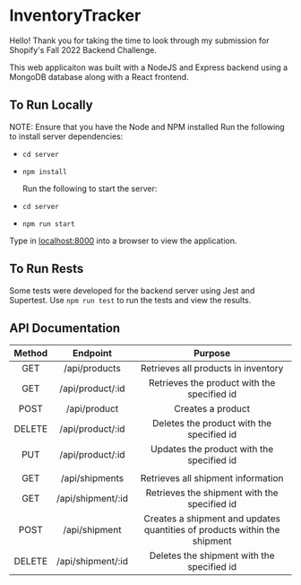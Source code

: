 # InventoryTracker

Hello! Thank you for taking the time to look through my submission for Shopify's Fall 2022 Backend Challenge.

This web applicaiton was built with a NodeJS and Express backend using a MongoDB database along with a React frontend.

## To Run Locally

NOTE: Ensure that you have the Node and NPM installed
Run the following to install server dependencies:

- `cd server`
- `npm install`

  Run the following to start the server:

- `cd server`
- `npm run start`

Type in [localhost:8000](http://localhost:8000/) into a browser to view the application.

## To Run Rests

Some tests were developed for the backend server using Jest and Supertest.
Use `npm run test` to run the tests and view the results.

## API Documentation

| Method |     Endpoint      |                                  Purpose                                  |
| :----: | :---------------: | :-----------------------------------------------------------------------: |
|  GET   |   /api/products   |                    Retrieves all products in inventory                    |
|  GET   | /api/product/:id  |                Retrieves the product with the specified id                |
|  POST  |   /api/product    |                             Creates a product                             |
| DELETE | /api/product/:id  |                 Deletes the product with the specified id                 |
|  PUT   | /api/product/:id  |                 Updates the product with the specified id                 |
|        |                   |                                                                           |
|  GET   |  /api/shipments   |                    Retrieves all shipment information                     |
|  GET   | /api/shipment/:id |               Retrieves the shipment with the specified id                |
|  POST  |   /api/shipment   | Creates a shipment and updates quantities of products within the shipment |
| DELETE | /api/shipment/:id |                Deletes the shipment with the specified id                 |
